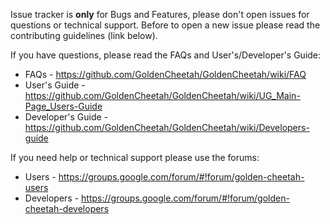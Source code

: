 Issue tracker is **only** for Bugs and Features, please don't open issues for questions or technical support. Before to open a new issue please read the contributing guidelines (link below).

If you have questions, please read the FAQs and User's/Developer's Guide:
* FAQs - https://github.com/GoldenCheetah/GoldenCheetah/wiki/FAQ
* User's Guide - https://github.com/GoldenCheetah/GoldenCheetah/wiki/UG_Main-Page_Users-Guide
* Developer's Guide - https://github.com/GoldenCheetah/GoldenCheetah/wiki/Developers-guide

If you need help or technical support please use the forums:
* Users - https://groups.google.com/forum/#!forum/golden-cheetah-users
* Developers - https://groups.google.com/forum/#!forum/golden-cheetah-developers
